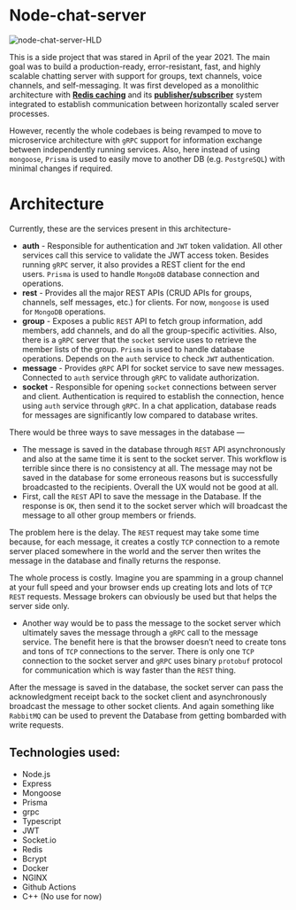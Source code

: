 # Node-chat-server

![node-chat-server-HLD](https://user-images.githubusercontent.com/59690052/233828851-03403b4a-70b0-4170-8987-8147ab8415ed.png)

This is a side project that was stared in April of the year 2021. The main goal was to build a production-ready, error-resistant, fast, and highly scalable chatting server with support for groups, text channels, voice channels, and self-messaging. It was first developed as a monolithic architecture with [**Redis caching**](https://redis.com/solutions/use-cases/caching/) and its [**publisher/subscriber**](https://redis.io/docs/manual/pubsub/) system integrated to establish communication between horizontally scaled server processes.

However, recently the whole codebaes is being revamped to move to microservice architecture with `gRPC` support for information exchange between independently running services. Also, here instead of using `mongoose`, `Prisma` is used to easily move to another DB (e.g. `PostgreSQL`) with minimal changes if required.

# Architecture

Currently, these are the services present in this architecture-

- **auth** - Responsible for authentication and `JWT` token validation. All other services call this service to validate the JWT access token. Besides running `gRPC` server, it also provides a REST client for the end users. `Prisma` is used to handle `MongoDB` database connection and operations.
- **rest** - Provides all the major REST APIs (CRUD APIs for groups, channels, self messages, etc.) for clients. For now, `mongoose` is used for `MongoDB` operations.
- **group** - Exposes a public `REST` API to fetch group information, add members, add channels, and do all the group-specific activities. Also, there is a `gRPC` server that the `socket` service uses to retrieve the member lists of the group. `Prisma` is used to handle database operations. Depends on the `auth` service to check `JWT` authentication.
- **message** - Provides `gRPC` API for socket service to save new messages. Connected to `auth` service through `gRPC` to validate authorization.
- **socket** - Responsible for opening `socket` connections between server and client. Authentication is required to establish the connection, hence using `auth` service through `gRPC`. In a chat application, database reads for messages are significantly low compared to database writes.

There would be three ways to save messages in the database —

- The message is saved in the database through `REST` API asynchronously and also at the same time it is sent to the socket server. This workflow is terrible since there is no consistency at all. The message may not be saved in the database for some erroneous reasons but is successfully broadcasted to the recipients. Overall the UX would not be good at all.
- First, call the `REST` API to save the message in the Database. If the response is `OK`, then send it to the socket server which will broadcast the message to all other group members or friends.

The problem here is the delay. The `REST` request may take some time because, for each message, it creates a costly `TCP` connection to a remote server placed somewhere in the world and the server then writes the message in the database and finally returns the response.

The whole process is costly. Imagine you are spamming in a group channel at your full speed and your browser ends up creating lots and lots of `TCP` `REST` requests. Message brokers can obviously be used but that helps the server side only.

- Another way would be to pass the message to the socket server which ultimately saves the message through a `gRPC` call to the message service. The benefit here is that the browser doesn’t need to create tons and tons of `TCP` connections to the server. There is only one `TCP` connection to the socket server and `gRPC` uses binary `protobuf` protocol for communication which is way faster than the `REST` thing.

After the message is saved in the database, the socket server can pass the acknowledgment receipt back to the socket client and asynchronously broadcast the message to other socket clients. And again something like `RabbitMQ` can be used to prevent the Database from getting bombarded with write requests.

## Technologies used:

- Node.js
- Express
- Mongoose
- Prisma
- grpc
- Typescript
- JWT
- Socket.io
- Redis
- Bcrypt
- Docker
- NGINX
- Github Actions
- C++ (No use for now)
